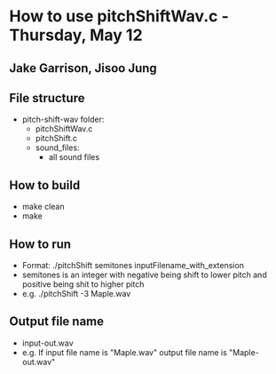# How to use pitchShiftWav.c - Thursday, May 12

## Jake Garrison, Jisoo Jung

## File structure
  * pitch-shift-wav folder:
    * pitchShiftWav.c
    * pitchShift.c
    * sound_files:
    	* all sound files

## How to build
  * make clean
  * make

## How to run
  * Format: ./pitchShift semitones inputFilename_with_extension
  * semitones is an integer with negative being shift to lower pitch and positive being shit to higher pitch
  * e.g. ./pitchShift -3 Maple.wav

## Output file name
  * input-out.wav
  * e.g. If input file name is "Maple.wav" output file name is "Maple-out.wav"
